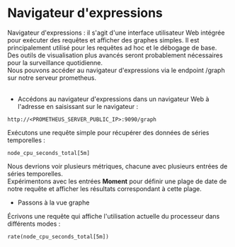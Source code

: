 # Navigateur d'expressions

Navigateur d'expressions : il s'agit d'une interface utilisateur Web intégrée pour exécuter des requêtes et afficher des graphes simples.
Il est principalement utilisé pour les requêtes ad hoc et le débogage de base. 
<br>
Des outils de visualisation plus avancés seront probablement nécessaires pour la surveillance quotidienne.
<br>
Nous pouvons accéder au navigateur d'expressions via le endpoint /graph sur notre serveur prometheus.
<br>
<br>
- Accédons au navigateur d'expressions dans un navigateur Web à l'adresse en saisissant sur le navigateur :
```
http://<PROMETHEUS_SERVER_PUBLIC_IP>:9090/graph
```

Exécutons une requête simple pour récupérer des données de séries temporelles :
```
node_cpu_seconds_total[5m]
```

Nous devrions voir plusieurs métriques, chacune avec plusieurs entrées de séries temporelles.<br>
Expérimentons avec les entrées **Moment** pour définir une plage de date de notre requête et afficher les résultats correspondant à cette plage.

- Passons à la vue graphe

Écrivons une requête qui affiche l'utilisation actuelle du processeur dans différents modes :
```
rate(node_cpu_seconds_total[5m])
```